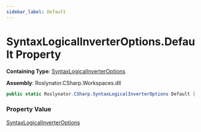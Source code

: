 ```yaml
---
sidebar_label: Default
---
```


# SyntaxLogicalInverterOptions\.Default Property

**Containing Type**: [SyntaxLogicalInverterOptions](../index.md)

**Assembly**: Roslynator\.CSharp\.Workspaces\.dll

```csharp
public static Roslynator.CSharp.SyntaxLogicalInverterOptions Default { get; }
```

### Property Value

[SyntaxLogicalInverterOptions](../index.md)

